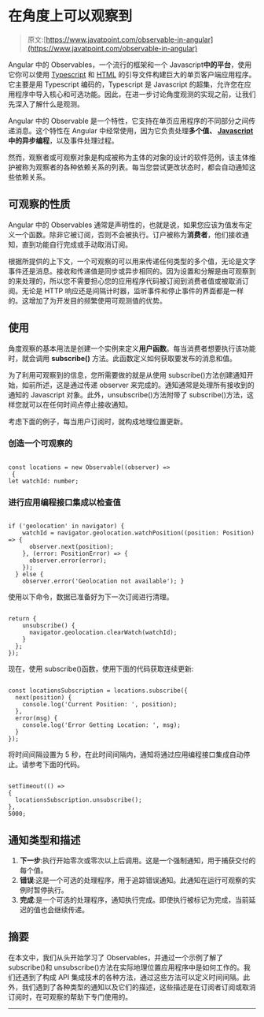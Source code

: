 # 在角度上可以观察到

> 原文:[https://www.javatpoint.com/observable-in-angular](https://www.javatpoint.com/observable-in-angular)

Angular 中的 Observables，一个流行的框架和一个 Javascript**中的平台**，使用它你可以使用 [Typescript](https://www.javatpoint.com/typescript-tutorial) 和 [HTML](https://www.javatpoint.com/html-tutorial) 的引导文件构建巨大的单页客户端应用程序。它主要是用 Typescript 编码的，Typescript 是 Javascript 的超集，允许您在应用程序中导入核心和可选功能。因此，在进一步讨论角度观测的实现之前，让我们先深入了解什么是观测。

Angular 中的 Observable 是一个特性，它支持在单页应用程序的不同部分之间传递消息。这个特性在 Angular 中经常使用，因为它负责处理**多个值、 [Javascript](https://www.javatpoint.com/javascript-tutorial) 中的异步编程**，以及事件处理过程。

然而，观察者或可观察对象是构成被称为主体的对象的设计的软件范例，该主体维护被称为观察者的各种依赖关系的列表。每当您尝试更改状态时，都会自动通知这些依赖关系。

## 可观察的性质

Angular 中的 Observables 通常是声明性的，也就是说，如果您应该为值发布定义一个函数。除非它被订阅，否则不会被执行。订户被称为**消费者**，他们接收通知，直到功能自行完成或手动取消订阅。

根据所提供的上下文，一个可观察的可以用来传递任何类型的多个值，无论是文字事件还是消息。接收和传递值是同步或异步相同的。因为设置和分解是由可观察到的来处理的，所以您不需要担心您的应用程序代码被订阅到消费者值或被取消订阅。无论是 HTTP 响应还是间隔计时器，监听事件和停止事件的界面都是一样的。这增加了为开发目的频繁使用可观测值的优势。

## 使用

角度观察的基本用法是创建一个实例来定义**用户函数**。每当消费者想要执行该功能时，就会调用 **subscribe()** 方法。此函数定义如何获取要发布的消息和值。

为了利用可观察到的信息，您所需要做的就是从使用 subscribe()方法创建通知开始，如前所述，这是通过传递 observer 来完成的。通知通常是处理所有接收到的通知的 Javascript 对象。此外，unsubscribe()方法附带了 subscribe()方法，这样您就可以在任何时间点停止接收通知。

考虑下面的例子，每当用户订阅时，就构成地理位置更新。

### 创造一个可观察的

```

const locations = new Observable((observer) =>
 {
let watchId: number;

```

### 进行应用编程接口集成以检查值

```

if ('geolocation' in navigator) {
    watchId = navigator.geolocation.watchPosition((position: Position) => {
      observer.next(position);
    }, (error: PositionError) => {
      observer.error(error);
    });
  } else {
    observer.error('Geolocation not available'); }

```

使用以下命令，数据已准备好为下一次订阅进行清理。

```

return {
    unsubscribe() {
      navigator.geolocation.clearWatch(watchId);
    }
  };
});

```

现在，使用 subscribe()函数，使用下面的代码获取连续更新:

```

const locationsSubscription = locations.subscribe({
  next(position) {
    console.log('Current Position: ', position);
  },
  error(msg) {
    console.log('Error Getting Location: ', msg);
  }
});

```

将时间间隔设置为 5 秒，在此时间间隔内，通知将通过应用编程接口集成自动停止。请参考下面的代码。

```

setTimeout(() => 
{
  locationsSubscription.unsubscribe();
}, 
5000;

```

## 通知类型和描述

1.  **下一步**:执行开始零次或零次以上后调用。这是一个强制通知，用于捕获交付的每个值。
2.  **错误**:这是一个可选的处理程序，用于追踪错误通知。此通知在运行可观察的实例时暂停执行。
3.  **完成**:是一个可选的处理程序，通知执行完成。即使执行被标记为完成，当前延迟的值也会继续传递。

## 摘要

在本文中，我们从头开始学习了 Observables，并通过一个示例了解了 subscribe()和 unsubscribe()方法在实际地理位置应用程序中是如何工作的。我们还遇到了构成 API 集成技术的各种方法，通过这些方法可以定义时间间隔。此外，我们遇到了各种类型的通知以及它们的描述，这些描述是在订阅者订阅或取消订阅时，在可观察的帮助下专门使用的。

* * *